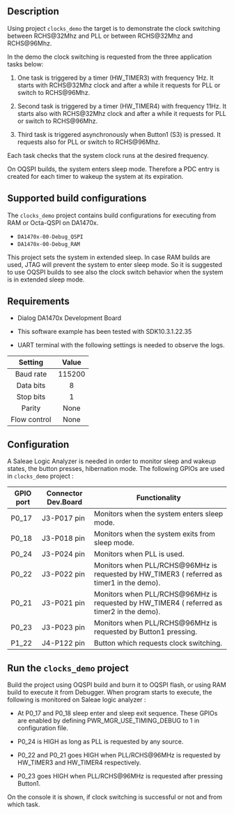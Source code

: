 Description
-----------------------------------------
Using project `clocks_demo` the target is to demonstrate the clock switching between RCHS@32Mhz and PLL or between RCHS@32Mhz and RCHS@96Mhz.

In the demo the clock switching is requested from the three application tasks below:

1. One task is triggered by a timer (HW_TIMER3) with frequency 1Hz. It starts with RCHS@32Mhz clock and after a while it requests for PLL or switch to RCHS@96Mhz.

2. Second task is triggered by a timer (HW_TIMER4) with frequency 11Hz. It starts also with RCHS@32Mhz clock and after a while it requests for PLL or switch to RCHS@96Mhz.

3. Third task is triggered asynchronously when Button1 (S3) is pressed. It requests also for PLL or switch to RCHS@96Mhz.

Each task checks that the system clock runs at the desired frequency.

On OQSPI builds, the system enters sleep mode. Therefore a PDC entry is created for each timer to wakeup the system at its expiration.


Supported build configurations
-----------------------------------------
The `clocks_demo` project contains build configurations for executing from RAM or Octa-QSPI on DA1470x.

- `DA1470x-00-Debug_QSPI`
- `DA1470x-00-Debug_RAM`

This project sets the system in extended sleep. In case RAM builds are used, JTAG will prevent the system to 
enter sleep mode. So it is suggested to use OQSPI builds to see also the clock switch behavior when the system is in extended sleep mode.
 
Requirements
-----------------------------------------
- Dialog DA1470x Development Board
- This software example has been tested with SDK10.3.1.22.35

- UART terminal with the following settings is needed to observe the logs.

| Setting      | Value   |
| :---------:  | :-----: |
| Baud rate    | 115200  |
| Data bits    | 8       |
| Stop bits    | 1       |
| Parity       | None    |
| Flow control | None    |


Configuration
-----------------------------------------
A Saleae Logic Analyzer is needed in order to monitor sleep and wakeup states, the button presses, hibernation mode.
The following GPIOs are used in `clocks_demo` project :

|GPIO port		|Connector Dev.Board		|Functionality
|---------		|--------------------		|--------------
|P0_17			|J3-P017 pin			 	|Monitors when the system enters sleep mode.
|P0_18			|J3-P018 pin				|Monitors when the system exits from sleep mode.
|P0_24			|J3-P024 pin				|Monitors when PLL is used.
|P0_22			|J3-P022 pin				|Monitors when PLL/RCHS@96MHz is requested by HW_TIMER3 ( referred as timer1 in the demo).
|P0_21			|J3-P021 pin				|Monitors when PLL/RCHS@96MHz is requested by HW_TIMER4 ( referred as timer2 in the demo).
|P0_23			|J3-P023 pin				|Monitors when PLL/RCHS@96MHz is requested by Button1 pressing.
|P1_22          |J4-P122 pin				|Button which requests clock switching.


Run the `clocks_demo` project
-------------------------------------
Build the project using OQSPI build and burn it to OQSPI flash, or using RAM build to execute it from Debugger.
When program starts to execute, the following is monitored on Saleae logic analyzer :

- At P0_17 and P0_18 sleep enter and sleep exit sequence. These GPIOs are enabled by defining PWR_MGR_USE_TIMING_DEBUG to 1 in configuration file.

- P0_24 is HIGH as long as PLL is requested by any source. 

- P0_22 and P0_21 goes HIGH when PLL/RCHS@96MHz is requested by HW_TIMER3 and HW_TIMER4 respectively.

- P0_23 goes HIGH when PLL/RCHS@96MHz is requested after pressing Button1.

On the console it is shown, if clock switching is successful or not and from which task.







